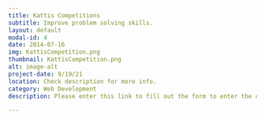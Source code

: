```yaml
---
title: Kattis Competitions
subtitle: Improve problem solving skills.
layout: default
modal-id: 4
date: 2014-07-16
img: KattisCompetition.png
thumbnail: KattisCompetition.png
alt: image-alt
project-date: 9/19/21
location: Check description for more info.
category: Web Development
description: Please enter this link to fill out the form to enter the competition (https://docs.google.com/forms/d/e/1FAIpQLSfwbNEvtj1u2gHwtKw07FTU6eY2HzQnf0jycq3osvwIjfYbgQ/viewform) It will be held through the Kattis Website. All information needed is found on the form.

---
```

